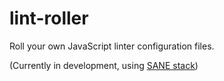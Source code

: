 # lint-roller
Roll your own JavaScript linter configuration files.

(Currently in development, using [SANE stack](https://github.com/artificialio/sane))
